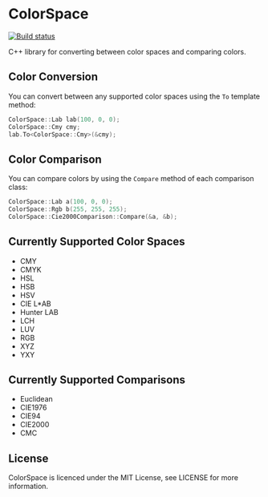 # ColorSpace

[![Build status](https://ci.appveyor.com/api/projects/status/9imauslkfcma7yps/branch/master?svg=true)](https://ci.appveyor.com/project/berendeanicolae/colorspace/branch/master)

C++ library for converting between color spaces and comparing colors.

## Color Conversion

You can convert between any supported color spaces using the ```To``` template method:

```c++
ColorSpace::Lab lab(100, 0, 0);
ColorSpace::Cmy cmy;
lab.To<ColorSpace::Cmy>(&cmy);
```

## Color Comparison

You can compare colors by using the ```Compare``` method of each comparison class:

```c++
ColorSpace::Lab a(100, 0, 0);
ColorSpace::Rgb b(255, 255, 255);
ColorSpace::Cie2000Comparison::Compare(&a, &b);
```

## Currently Supported Color Spaces

* CMY
* CMYK
* HSL
* HSB
* HSV
* CIE L*AB
* Hunter LAB
* LCH
* LUV
* RGB
* XYZ
* YXY

## Currently Supported Comparisons

* Euclidean
* CIE1976
* CIE94
* CIE2000
* CMC

## License

ColorSpace is licenced under the MIT License, see LICENSE for more information.
